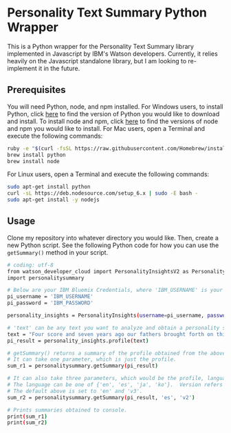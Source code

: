 # Personality Text Summary Python Wrapper
This is a Python wrapper for the Personality Text Summary library implemented in Javascript by IBM's Watson developers.
Currently, it relies heavily on the Javascript standalone library, but I am looking to re-implement it in the future.

## Prerequisites
You will need Python, node, and npm installed.
For Windows users, to install Python, click [here](https://www.python.org/downloads/windows/) to find the version of Python you would like to download and install. To install node and npm, click [here](https://nodejs.org/en/download/) to find the versions of node and npm you would like to install.
For Mac users, open a Terminal and execute the following commands:
```sh
ruby -e "$(curl -fsSL https://raw.githubusercontent.com/Homebrew/install/master/install)"
brew install python
brew install node
```
For Linux users, open a Terminal and execute the following commands:
```sh
sudo apt-get install python
curl -sL https://deb.nodesource.com/setup_6.x | sudo -E bash -
sudo apt-get install -y nodejs
```

## Usage
Clone my repository into whatever directory you would like. Then, create a new Python script.
See the following Python code for how you can use the `getSummary()` method in your script.
```sh
# coding: utf-8
from watson_developer_cloud import PersonalityInsightsV2 as PersonalityInsights
import personalitysummary

# Below are your IBM Bluemix Credentials, where 'IBM_USERNAME' is your username and 'IBM_PASSWORD' is your password.
pi_username = 'IBM_USERNAME'
pi_password = 'IBM_PASSWORD'

personality_insights = PersonalityInsights(username=pi_username, password=pi_password)

# 'text' can be any text you want to analyze and obtain a personality summary of. I've provided the Gettysburg Address as an example.
text = "Four score and seven years ago our fathers brought forth on this continent, a new nation, conceived in Liberty, and dedicated to the proposition that all men are created equal. Now we are engaged in a great civil war, testing whether that nation, or any nation so conceived and so dedicated, can long endure. We are met on a great battle-field of that war. We have come to dedicate a portion of that field, as a final resting place for those who here gave their lives that that nation might live. It is altogether fitting and proper that we should do this. But, in a larger sense, we can not dedicate -- we can not consecrate -- we can not hallow -- this ground. The brave men, living and dead, who struggled here, have consecrated it, far above our poor power to add or detract. The world will little note, nor long remember what we say here, but it can never forget what they did here. It is for us the living, rather, to be dedicated here to the unfinished work which they who fought here have thus far so nobly advanced. It is rather for us to be here dedicated to the great task remaining before us -- that from these honored dead we take increased devotion to that cause for which they gave the last full measure of devotion -- that we here highly resolve that these dead shall not have died in vain -- that this nation, under God, shall have a new birth of freedom -- and that government of the people, by the people, for the people, shall not perish from the earth."
pi_result = personality_insights.profile(text)

# getSummary() returns a summary of the profile obtained from the above text.
# It can take one parameter, which is just the profile.
sum_r1 = personalitysummary.getSummary(pi_result)

# It can also take three parameters, which would be the profile, language, and version of the Personality Insights Summary.
# The language can be one of {'en', 'es', 'ja', 'ko'}.  Version refers to which version of Watson Personality Insights to use, and can be either 'v2' or 'v3'.
# The default above is set to 'en' and 'v3'.
sum_r2 = personalitysummary.getSummary(pi_result, 'es', 'v2')

# Prints summaries obtained to console.
print(sum_r1)
print(sum_r2)
```
